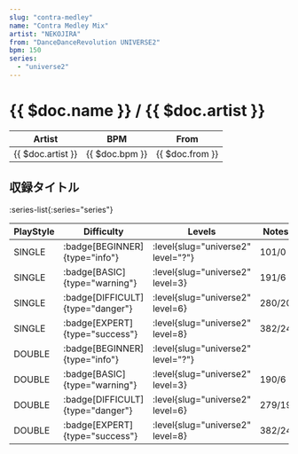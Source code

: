```yaml
---
slug: "contra-medley"
name: "Contra Medley Mix"
artist: "NEKOJIRA"
from: "DanceDanceRevolution UNIVERSE2"
bpm: 150
series:
  - "universe2"
---
```


# {{ $doc.name }} / {{ $doc.artist }}

|Artist|BPM|From|
|------|---|----|
|{{ $doc.artist }}|{{ $doc.bpm }}|{{ $doc.from }}|

## 収録タイトル

:series-list{:series="series"}

|PlayStyle|Difficulty|Levels|Notes|Movie|
|---------|----------|------|-----|-----|
|SINGLE| :badge[BEGINNER]{type="info"}|<div class="field is-grouped is-grouped-multiline"> :level{slug="universe2" level="?"}</div>|101/0||
|SINGLE| :badge[BASIC]{type="warning"}|<div class="field is-grouped is-grouped-multiline"> :level{slug="universe2" level=3}</div>|191/6||
|SINGLE| :badge[DIFFICULT]{type="danger"}|<div class="field is-grouped is-grouped-multiline"> :level{slug="universe2" level=6}</div>|280/20||
|SINGLE| :badge[EXPERT]{type="success"}|<div class="field is-grouped is-grouped-multiline"> :level{slug="universe2" level=8}</div>|382/24||
|DOUBLE| :badge[BEGINNER]{type="info"}|<div class="field is-grouped is-grouped-multiline"> :level{slug="universe2" level="?"}</div>|||
|DOUBLE| :badge[BASIC]{type="warning"}|<div class="field is-grouped is-grouped-multiline"> :level{slug="universe2" level=3}</div>|190/6||
|DOUBLE| :badge[DIFFICULT]{type="danger"}|<div class="field is-grouped is-grouped-multiline"> :level{slug="universe2" level=6}</div>|279/19||
|DOUBLE| :badge[EXPERT]{type="success"}|<div class="field is-grouped is-grouped-multiline"> :level{slug="universe2" level=8}</div>|382/24||
